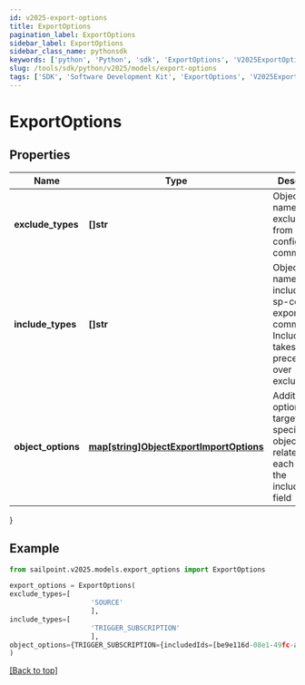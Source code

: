 ```yaml
---
id: v2025-export-options
title: ExportOptions
pagination_label: ExportOptions
sidebar_label: ExportOptions
sidebar_class_name: pythonsdk
keywords: ['python', 'Python', 'sdk', 'ExportOptions', 'V2025ExportOptions']
slug: /tools/sdk/python/v2025/models/export-options
tags: ['SDK', 'Software Development Kit', 'ExportOptions', 'V2025ExportOptions']
---
```


# ExportOptions

## Properties

| Name | Type | Description | Notes |
| --- | --- | --- | --- |
| **exclude_types** | **[]str** | Object type names to be excluded from an sp-config export command. | [optional] |
| **include_types** | **[]str** | Object type names to be included in an sp-config export command. IncludeTypes takes precedence over excludeTypes. | [optional] |
| **object_options** | [**map[string]ObjectExportImportOptions**](object-export-import-options) | Additional options targeting specific objects related to each item in the includeTypes field | [optional] |

}

## Example

```python
from sailpoint.v2025.models.export_options import ExportOptions

export_options = ExportOptions(
exclude_types=[
                    'SOURCE'
                    ],
include_types=[
                    'TRIGGER_SUBSCRIPTION'
                    ],
object_options={TRIGGER_SUBSCRIPTION={includedIds=[be9e116d-08e1-49fc-ab7f-fa585e96c9e4], includedNames=[Test 2]}}
)

```

[[Back to top]](#)
